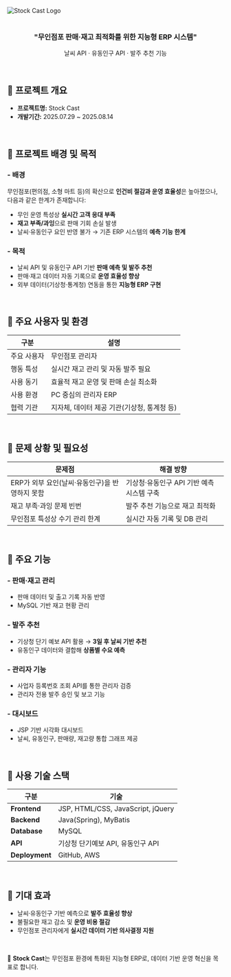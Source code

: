 ![Stock Cast Logo](/images/gitImg.gif)  
</br>

<h3 align="center">"무인점포 판매·재고 최적화를 위한 지능형 ERP 시스템"</h3>
<p align="center">날씨 API · 유동인구 API · 발주 추천 기능</p>

</br>

## 📌 프로젝트 개요

- **프로젝트명:** Stock Cast  
- **개발기간:** 2025.07.29 ~ 2025.08.14  

</br>

## 📌 프로젝트 배경 및 목적

### - 배경
무인점포(편의점, 소형 마트 등)의 확산으로 **인건비 절감과 운영 효율성**은 높아졌으나, 다음과 같은 한계가 존재합니다:  

- 무인 운영 특성상 **실시간 고객 응대 부족**  
- **재고 부족/과잉**으로 판매 기회 손실 발생  
- 날씨·유동인구 요인 반영 불가 → 기존 ERP 시스템의 **예측 기능 한계**  

### - 목적
- 날씨 API 및 유동인구 API 기반 **판매 예측 및 발주 추천**  
- 판매·재고 데이터 자동 기록으로 **운영 효율성 향상**  
- 외부 데이터(기상청·통계청) 연동을 통한 **지능형 ERP 구현**  

</br>

## 📌 주요 사용자 및 환경

| 구분 | 설명 |
|------|------|
| 주요 사용자 | 무인점포 관리자 |
| 행동 특성 | 실시간 재고 관리 및 자동 발주 필요 |
| 사용 동기 | 효율적 재고 운영 및 판매 손실 최소화 |
| 사용 환경 | PC 중심의 관리자 ERP |
| 협력 기관 | 지자체, 데이터 제공 기관(기상청, 통계청 등) |

</br>

## 📌 문제 상황 및 필요성

| 문제점 | 해결 방향 |
|--------|------------|
| ERP가 외부 요인(날씨·유동인구)을 반영하지 못함 | 기상청·유동인구 API 기반 예측 시스템 구축 |
| 재고 부족·과잉 문제 빈번 | 발주 추천 기능으로 재고 최적화 |
| 무인점포 특성상 수기 관리 한계 | 실시간 자동 기록 및 DB 관리 |

</br>

## 📌 주요 기능

### - 판매·재고 관리
- 판매 데이터 및 출고 기록 자동 반영  
- MySQL 기반 재고 현황 관리  

### - 발주 추천
- 기상청 단기 예보 API 활용 → **3일 후 날씨 기반 추천**  
- 유동인구 데이터와 결합해 **상품별 수요 예측**  

### - 관리자 기능
- 사업자 등록번호 조회 API를 통한 관리자 검증  
- 관리자 전용 발주 승인 및 보고 기능  

### - 대시보드
- JSP 기반 시각화 대시보드  
- 날씨, 유동인구, 판매량, 재고량 통합 그래프 제공  

</br>

## 📌 사용 기술 스택

| 구분 | 기술 |
|------|------|
| **Frontend** | JSP, HTML/CSS, JavaScript, jQuery |
| **Backend** | Java(Spring), MyBatis |
| **Database** | MySQL |
| **API** | 기상청 단기예보 API, 유동인구 API |
| **Deployment** | GitHub, AWS |

</br>

## 📌 기대 효과

- 날씨·유동인구 기반 예측으로 **발주 효율성 향상**  
- 불필요한 재고 감소 및 **운영 비용 절감**  
- 무인점포 관리자에게 **실시간 데이터 기반 의사결정 지원**  

</br>

📎 **Stock Cast**는 무인점포 환경에 특화된 지능형 ERP로, 데이터 기반 운영 혁신을 목표로 합니다.
